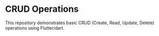 # CRUD Operations

This repository demonstrates basic CRUD (Create, Read, Update, Delete) operations using Flutter/dart.

